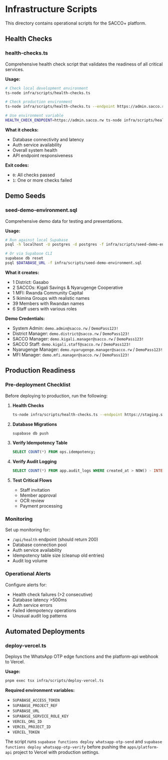 # Infrastructure Scripts

This directory contains operational scripts for the SACCO+ platform.

## Health Checks

### health-checks.ts

Comprehensive health check script that validates the readiness of all critical
services.

**Usage:**

```bash
# Check local development environment
ts-node infra/scripts/health-checks.ts

# Check production environment
ts-node infra/scripts/health-checks.ts --endpoint https://admin.sacco.rw

# Use environment variable
HEALTH_CHECK_ENDPOINT=https://admin.sacco.rw ts-node infra/scripts/health-checks.ts
```

**What it checks:**

- Database connectivity and latency
- Auth service availability
- Overall system health
- API endpoint responsiveness

**Exit codes:**

- `0`: All checks passed
- `1`: One or more checks failed

## Demo Seeds

### seed-demo-environment.sql

Comprehensive demo data for testing and presentations.

**Usage:**

```bash
# Run against local Supabase
psql -h localhost -U postgres -d postgres -f infra/scripts/seed-demo-environment.sql

# Or via Supabase CLI
supabase db reset
psql $DATABASE_URL -f infra/scripts/seed-demo-environment.sql
```

**What it creates:**

- 1 District: Gasabo
- 2 SACCOs: Kigali Savings & Nyarugenge Cooperative
- 1 MFI: Rwanda Community Capital
- 5 Ikimina Groups with realistic names
- 39 Members with Rwandan names
- 6 Staff users with various roles

**Demo Credentials:**

- System Admin: `demo.admin@sacco.rw` / `DemoPass123!`
- District Manager: `demo.district@sacco.rw` / `DemoPass123!`
- SACCO Manager: `demo.kigali.manager@sacco.rw` / `DemoPass123!`
- SACCO Staff: `demo.kigali.staff@sacco.rw` / `DemoPass123!`
- Nyarugenge Manager: `demo.nyarugenge.manager@sacco.rw` / `DemoPass123!`
- MFI Manager: `demo.mfi.manager@sacco.rw` / `DemoPass123!`

## Production Readiness

### Pre-deployment Checklist

Before deploying to production, run the following:

1. **Health Checks**

   ```bash
   ts-node infra/scripts/health-checks.ts --endpoint https://staging.sacco.rw
   ```

2. **Database Migrations**

   ```bash
   supabase db push
   ```

3. **Verify Idempotency Table**

   ```sql
   SELECT COUNT(*) FROM ops.idempotency;
   ```

4. **Verify Audit Logging**

   ```sql
   SELECT COUNT(*) FROM app.audit_logs WHERE created_at > NOW() - INTERVAL '1 day';
   ```

5. **Test Critical Flows**
   - Staff invitation
   - Member approval
   - OCR review
   - Payment processing

### Monitoring

Set up monitoring for:

- `/api/health` endpoint (should return 200)
- Database connection pool
- Auth service availability
- Idempotency table size (cleanup old entries)
- Audit log volume

### Operational Alerts

Configure alerts for:

- Health check failures (>2 consecutive)
- Database latency >500ms
- Auth service errors
- Failed idempotency operations
- Unusual audit log patterns

## Automated Deployments

### deploy-vercel.ts

Deploys the WhatsApp OTP edge functions and the platform-api webhook to Vercel.

**Usage:**

```bash
pnpm exec tsx infra/scripts/deploy-vercel.ts
```

**Required environment variables:**

- `SUPABASE_ACCESS_TOKEN`
- `SUPABASE_PROJECT_REF`
- `SUPABASE_URL`
- `SUPABASE_SERVICE_ROLE_KEY`
- `VERCEL_ORG_ID`
- `VERCEL_PROJECT_ID`
- `VERCEL_TOKEN`

The script runs `supabase functions deploy whatsapp-otp-send` and
`supabase functions deploy whatsapp-otp-verify` before pushing the
`apps/platform-api` project to Vercel with production settings.
